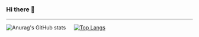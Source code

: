 ### Hi there 👋

<hr/>

![Anurag's GitHub stats](https://github-readme-stats.vercel.app/api?username=Aranjhonn&show_icons=true&theme=gruvbox) &emsp; [![Top Langs](https://github-readme-stats.vercel.app/api/top-langs/?username=Aranjhonn&layout=donut)](https://github.com/anuraghazra/github-readme-stats)


<!--
**Aranjhonn/Aranjhonn** is a ✨ _special_ ✨ repository because its `README.md` (this file) appears on your GitHub profile.

Here are some ideas to get you started:

- 🔭 I’m currently working on ...
- 🌱 I’m currently learning ...
- 👯 I’m looking to collaborate on ...
- 🤔 I’m looking for help with ...
- 💬 Ask me about ...
- 📫 How to reach me: ...
- 😄 Pronouns: ...
- ⚡ Fun fact: ...
-->
